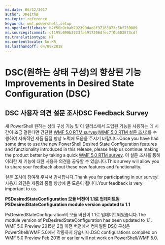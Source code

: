 ```yaml
---
ms.date: 06/12/2017
author: JKeithB
ms.topic: reference
keywords: wmf,powershell,setup
ms.openlocfilehash: b2f50b9cbab792390dae8f37163873c5bf759089
ms.sourcegitcommit: cf195b090b3223fa4917206dfec7f0b603873cdf
ms.translationtype: HT
ms.contentlocale: ko-KR
ms.lasthandoff: 04/09/2018
---
```

# <a name="improvements-in-desired-state-configuration-dsc"></a><span data-ttu-id="53520-102">DSC(원하는 상태 구성)의 향상된 기능</span><span class="sxs-lookup"><span data-stu-id="53520-102">Improvements in Desired State Configuration (DSC)</span></span>

## <a name="dsc-feedback-survey"></a><span data-ttu-id="53520-103">DSC 사용자 의견 설문 조사</span><span class="sxs-lookup"><span data-stu-id="53520-103">DSC Feedback Survey</span></span>

<span data-ttu-id="53520-104">새 PowerShell 원하는 상태 구성 기능 및 이 릴리스에서 도입된 기능을 사용하는 데 시간이 조금 걸린다면 간단한 [WMF 5.0 RTM survey(WMF 5.0 RTM 설문 조사)](https://www.surveymonkey.com/r/SGLQM5W)를 수행하여 지속적인 제품 품질 향상 노력에 도움을 주시기 바랍니다.</span><span class="sxs-lookup"><span data-stu-id="53520-104">Once you have had some time to use the new PowerShell Desired State Configuration features and functionality introduced in this release, please help us continue making the product better by taking a quick [WMF 5.0 RTM survey](https://www.surveymonkey.com/r/SGLQM5W).</span></span> <span data-ttu-id="53520-105">이 설문 조사를 통해 이러한 새 기능에 대한 사용자 의견을 공유할 수 있습니다.</span><span class="sxs-lookup"><span data-stu-id="53520-105">This survey will allow you to share your feedback about these new features and functionality.</span></span>

<span data-ttu-id="53520-106">설문 조사에 참여해 주셔서 감사합니다.</span><span class="sxs-lookup"><span data-stu-id="53520-106">Thank you for participating in our survey!</span></span> <span data-ttu-id="53520-107">사용자 의견은 제품의 품질 향상에 큰 도움이 됩니다.</span><span class="sxs-lookup"><span data-stu-id="53520-107">Your feedback is very important to us.</span></span>

<span data-ttu-id="53520-108">**PSDesiredStateConfiguration 모듈 버전이 1.1로 업데이트됨**</span><span class="sxs-lookup"><span data-stu-id="53520-108">**PSDesiredStateConfiguration module version updated to 1.1**</span></span>

<span data-ttu-id="53520-109">PsDesiredStateConfiguration의 모듈 버전이 1.1로 업데이트되었습니다.</span><span class="sxs-lookup"><span data-stu-id="53520-109">The module version of PsDesiredStateConfiguration has been updated to 1.1.</span></span> <span data-ttu-id="53520-110">WMF 5.0 Preview 2015년 2월 이전 버전에서 컴파일된 DSC 구성은 PowerShell/WMF 5.0에서 작동하지 않습니다.</span><span class="sxs-lookup"><span data-stu-id="53520-110">DSC configurations compiled on WMF 5.0 Preview Feb 2015 or earlier will not work on PowerShell/WMF 5.0.</span></span>